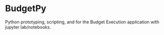 # BudgetPy
Python prototyping, scripting, and for the Budget Execution application with jupyter lab/notebooks.
